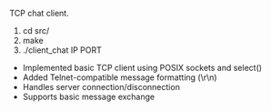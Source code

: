 TCP chat client.

1) cd src/
2) make
3) ./client_chat IP PORT

- Implemented basic TCP client using POSIX sockets and select()  
- Added Telnet-compatible message formatting (\r\n)  
- Handles server connection/disconnection  
- Supports basic message exchange  
